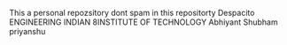 This a personal repozsitory
dont spam in this repositorty
Despacito
ENGINEERING
INDIAN 8INSTITUTE OF TECHNOLOGY
Abhiyant
Shubham
priyanshu
